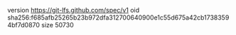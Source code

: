 version https://git-lfs.github.com/spec/v1
oid sha256:f685afb25265b23b972dfa312700640900e1c55d675a42cb17383594bf7d0870
size 50730
